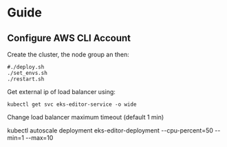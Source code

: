# Guide

## Configure AWS CLI Account
Create the cluster, the node group an then:
```
#./deploy.sh
./set_envs.sh
./restart.sh
```

Get external ip of load balancer using:
```
kubectl get svc eks-editor-service -o wide
```

Change load balancer maximum timeout (default 1 min)

kubectl autoscale deployment eks-editor-deployment --cpu-percent=50 --min=1 --max=10
